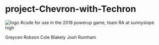 # project-Chevron-with-Techron
![logo](https://github.com/warmgreycen/project-Chevron-with-Techron/blob/master/banner.png?raw=true)
#code for use in the 2018 powerup game, team RA at sunnyslope high

Greycen Robson
Cole Blakely
Josh Rumham
